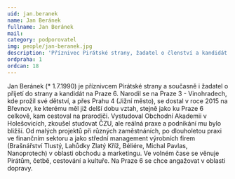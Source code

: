 ```yaml
---
uid: jan.beranek
name: Jan Beránek
fullname: Jan Beránek
mail: 
category: podporovatel
img: people/jan-beranek.jpg
description: 'Příznivec Pirátské strany, žadatel o členství a kandidát do zastupitelstva MČ Praha 6.'
ordpraha: 1
ordcan: 18
---
```

Jan Beránek (* 1.7.1990) je příznivcem Pirátské strany a současně i žadatel o přijetí do strany a kandidát na Praze 6. Narodil se na Praze 3 - Vinohradech, kde prožil své dětství, a přes Prahu 4 (Jižní město), se dostal v roce 2015 na Břevnov, ke kterému měl již delší dobu vztah, stejně jako ku Praze 6 celkově, kam cestoval na prarodiči. Vystudoval Obchodní Akademii v Holešovicích, zkoušel studovat ČZU, ale reálná praxe a podnikání mu bylo bližší. Od malých projektů při různých zaměstnáních, po dlouholetou praxi ve finančním sektoru a jako střední management výrobních firem (Brašnářství Tlustý, Lahůdky Zlatý Kříž, Béliére, Michal Pavlas, Nanoprotech) v oblasti obchodu a marketingu. Ve volném čase se věnuje Pirátům, četbě, cestování a kultuře. Na Praze 6 se chce angažovat v oblasti dopravy.
